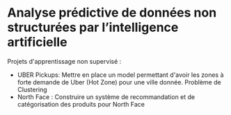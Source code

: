 
# Analyse prédictive de données non structurées par l’intelligence artificielle
Projets d'apprentissage non supervisé :
- UBER Pickups: Mettre en place un model permettant d'avoir les zones à forte demande de Uber (Hot Zone) pour une ville donnée. Problème de Clustering
- North Face : Construire un  système de recommandation et de catégorisation des produits pour North Face


